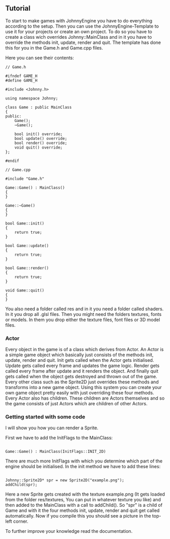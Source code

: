 ## Tutorial

To start to make games with JohnnyEngine you have to do everything according to the setup.
Then you can use the JohnnyEngine-Template to use it for your projects or create an own project.
To do so you have to create a class wich overrides Johnny::MainClass and in it you have to override
the methods init, update, render and quit. The template has done this for you in the Game.h and
Game.cpp files.

Here you can see their contents:

~~~~~~~~~~~~~~~~~~~~~~~{.cpp}
// Game.h

#ifndef GAME_H
#define GAME_H

#include <Johnny.h>

using namespace Johnny;

class Game : public MainClass
{
public:
	Game();
	~Game();

	bool init() override;
	bool update() override;
	bool render() override;
	void quit() override;
};

#endif

~~~~~~~~~~~~~~~~~~~~~~~

~~~~~~~~~~~~~~~~~~~~~~~{.cpp}
// Game.cpp

#include "Game.h"

Game::Game() : MainClass()
{
}

Game::~Game()
{
}

bool Game::init()
{
	return true;
}

bool Game::update()
{
	return true;
}

bool Game::render()
{
	return true;
}

void Game::quit()
{
}

~~~~~~~~~~~~~~~~~~~~~~~

You also need a folder called res and in it you need a folder called shaders. In it you drop all .glsl files. Then you might need the folders textures, fonts or models. In them you drop either
the texture files, font files or 3D model files.

### Actor

Every object in the game is of a class which derives from Actor. An Actor is a simple game object which basically just consists of the methods
init, update, render and quit. Init gets called when the Actor gets initialised. Update gets called every frame and updates the game logic.
Render gets called every frame after update and it renders the object. And finally quit gets called when the object gets destroyed and thrown out
of the game.
Every other class such as the Sprite2D just overrides these methods and transforms into a new game object. Using this system you can create your own
game object pretty easily with just overriding these four methods.
Every Actor also has children. These children are Actors themselves and so the game consists of just Actors which are children of other Actors.

### Getting started with some code

I will show you how you can render a Sprite.

First we have to add the InitFlags to the MainClass:
~~~~~~~~~~~~~~~~~~~~~~~~{.cpp}

Game::Game() : MainClass(InitFlags::INIT_2D)

~~~~~~~~~~~~~~~~~~~~~~~~
There are much more InitFlags with which you determine which part of the engine should be initialised.
In the init method we have to add these lines:
~~~~~~~~~~~~~~~~~~~~~~~~{.cpp}

Johnny::Sprite2D* spr = new Sprite2D("example.png");
addChild(spr);

~~~~~~~~~~~~~~~~~~~~~~~~
Here a new Sprite gets created with the texture example.png (It gets loaded from the folder res/textures, You can put in whatever texture you like) and then added to the MainClass
with a call to addChild(). So "spr" is a child of Game and with it the four methods init, update, render and quit get called automatically.
Now if you compile this you should see a picture in the top-left corner.

To further improve your knowledge read the documentation.